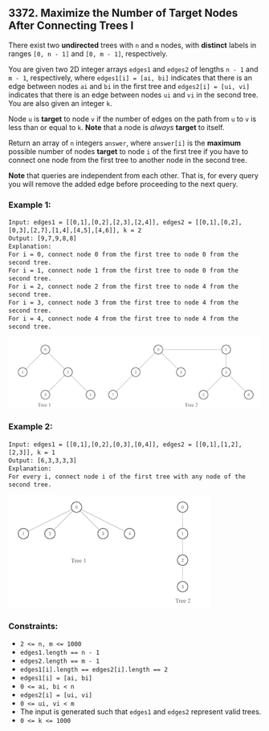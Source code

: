 ## 3372. Maximize the Number of Target Nodes After Connecting Trees I

There exist two **undirected** trees with ```n``` and ```m``` nodes, with **distinct** labels in ranges ```[0, n - 1]``` and ```[0, m - 1]```, respectively.

You are given two 2D integer arrays ```edges1``` and ```edges2``` of lengths ```n - 1``` and ```m - 1```, respectively, where ```edges1[i] = [ai, bi]``` indicates that there is an edge between nodes ```ai``` and ```bi``` in the first tree and ```edges2[i] = [ui, vi]``` indicates that there is an edge between nodes ```ui``` and ```vi``` in the second tree. You are also given an integer ```k```.

Node ```u``` is **target** to node ```v``` if the number of edges on the path from ```u``` to ```v``` is less than or equal to ```k```. **Note** that a node is *always* **target** to itself.

Return an array of ```n``` integers ```answer```, where ```answer[i]``` is the **maximum** possible number of nodes **target** to node ```i``` of the first tree if you have to connect one node from the first tree to another node in the second tree.

**Note** that queries are independent from each other. That is, for every query you will remove the added edge before proceeding to the next query.

### Example 1:
```
Input: edges1 = [[0,1],[0,2],[2,3],[2,4]], edges2 = [[0,1],[0,2],[0,3],[2,7],[1,4],[4,5],[4,6]], k = 2
Output: [9,7,9,8,8]
Explanation:
For i = 0, connect node 0 from the first tree to node 0 from the second tree.
For i = 1, connect node 1 from the first tree to node 0 from the second tree.
For i = 2, connect node 2 from the first tree to node 4 from the second tree.
For i = 3, connect node 3 from the first tree to node 4 from the second tree.
For i = 4, connect node 4 from the first tree to node 4 from the second tree.
```

![Example 1](images/example1.png)

### Example 2:
```
Input: edges1 = [[0,1],[0,2],[0,3],[0,4]], edges2 = [[0,1],[1,2],[2,3]], k = 1
Output: [6,3,3,3,3]
Explanation:
For every i, connect node i of the first tree with any node of the second tree.
```

![Example 2](images/example2.png)

### Constraints:

* ```2 <= n, m <= 1000```
* ```edges1.length == n - 1```
* ```edges2.length == m - 1```
* ```edges1[i].length == edges2[i].length == 2```
* ```edges1[i] = [ai, bi]```
* ```0 <= ai, bi < n```
* ```edges2[i] = [ui, vi]```
* ```0 <= ui, vi < m```
* The input is generated such that ```edges1``` and ```edges2``` represent valid trees.
* ```0 <= k <= 1000```